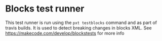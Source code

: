 # Blocks test runner

This test runner is run using the `pxt testblocks` command and as part of travis builds.
It is used to detect breaking changes in blocks XML. See https://makecode.com/develop/blockstests for more info